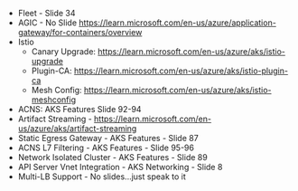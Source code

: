 - Fleet - Slide 34
- AGIC - No Slide https://learn.microsoft.com/en-us/azure/application-gateway/for-containers/overview
- Istio
  - Canary Upgrade: https://learn.microsoft.com/en-us/azure/aks/istio-upgrade
  - Plugin-CA: https://learn.microsoft.com/en-us/azure/aks/istio-plugin-ca
  - Mesh Config: https://learn.microsoft.com/en-us/azure/aks/istio-meshconfig
- ACNS: AKS Features Slide 92-94
- Artifact Streaming - https://learn.microsoft.com/en-us/azure/aks/artifact-streaming
- Static Egress Gateway - AKS Features - Slide 87
- ACNS L7 Filtering - AKS Features - Slide 95-96
- Network Isolated Cluster - AKS Features - Slide 89
- API Server Vnet Integration - AKS Networking - Slide 8
- Multi-LB Support - No slides...just speak to it